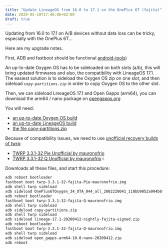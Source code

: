 ```yaml
---
title: "Update LineageOS from 16.0 to 17.1 on the OnePlus 6T (fajita)"
date: 2020-05-10T17:46:06+02:00
draft: true
---
```


Updating from 16.0 to 17.1 on A/B devices without data loss can be tricky, especially with the OnePlus 6T...

Here are my upgrade notes.

First, ADB and fastboot should be functional [android-tools](https://www.archlinux.org/packages/community/x86_64/android-tools/))

An up-to-date Oxygen OS has to be sideloaded on both slots (a/b), this will bring updated firmwares and also, the compatibility with LineageOS 17.1.
The easiest solution is to sideload the Oxygen OS zip on one slot, and then sideload `copy-partitions.zip` in order to copy Oxygen OS to the other slot.

Then, we can sideload LineageOS 17.1 and Open Gapps (arm64), you can download the arm64 / nano package on [opengapps.org](https://opengapps.org/)

You will need:

* [an up-to-date Oxygen OS build](https://www.oneplus.com/fr/support/softwareupgrade/details?code=PM1574156215016)
* [an up-to-date LineageOS build](https://download.lineageos.org/fajita)
* [the file copy-partitions.zip](https://androidfilehost.com/?fid=4349826312261712574)

Because of compatibility issues, we need to use [unofficial recovery builds of twrp](https://forum.xda-developers.com/oneplus-6t/development/recovery-unofficial-twrp-touch-recovery-t3861482):

* [TWRP 3.3.1-32 Pie Unofficial by mauronofrio](https://sourceforge.net/projects/mauronofrio-twrp/files/Fajita/twrp-3.3.1-32-fajita-Pie-mauronofrio.img/download)
* [TWRP 3.3.1-32 Q Unofficial by mauronofrio](https://sourceforge.net/projects/mauronofrio-twrp/files/Fajita/twrp-3.3.1-32-fajita-Q-mauronofrio.img/download)
i

Downloads all these files, and start this procedure:

```bash
adb reboot bootloader
fastboot boot twrp-3.3.1-32-fajita-Pie-mauronofrio.img
adb shell twrp sideload
adb sideload OnePlus6TOxygen_34_OTA_044_all_2002220041_110bb9052a994b6f.zip
adb reboot bootloader
fastboot boot twrp-3.3.1-32-fajita-Q-mauronofrio.img
adb shell twrp sideload
adb sideload copy-partitions.zip
adb shell twrp sideload
adb sideload lineage-17.1-20200412-nightly-fajita-signed.zip
adb reboot bootloader
fastboot boot twrp-3.3.1-32-fajita-Q-mauronofrio.img
adb shell twrp sideload
adb sideload open_gapps-arm64-10.0-nano-20200412.zip
adb reboot
```
